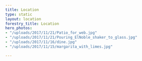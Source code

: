 ```yaml
---
title: Location
type: static
layout: location
forestry_title: Location
hero_photos:
- "/uploads/2017/11/21/Patio_for_web.jpg"
- "/uploads/2017/11/21/Pouring_ElNoble_shaker_to_glass.jpg"
- "/uploads/2017/11/16/dine.jpg"
- "/uploads/2017/11/15/margarita_with_limes.jpg"

---
```

